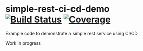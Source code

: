 # simple-rest-ci-cd-demo [![Build Status](https://travis-ci.org/barrycommins/simple-rest-ci-cd-demo.svg?branch=master)](https://travis-ci.org/barrycommins/simple-rest-ci-cd-demo) [![Coverage](https://scan.coverity.com/projects/9667/badge.svg)](https://scan.coverity.com/projects/barrycommins-simple-rest-ci-cd-demo) 

Example code to demonstrate a simple rest service using CI/CD

Work in progress
